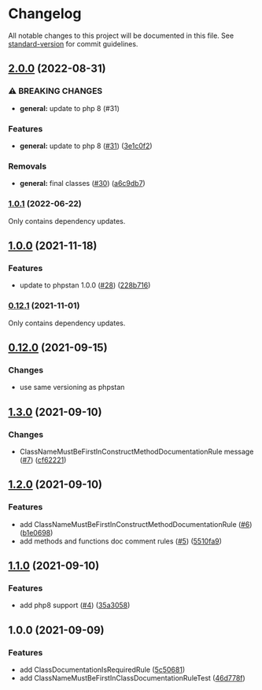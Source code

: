 # Changelog

All notable changes to this project will be documented in this file.
See [standard-version](https://github.com/conventional-changelog/standard-version) for commit guidelines.

## [2.0.0](https://github.com/oneserv/phpstan-ruleset/compare/v1.0.1...v2.0.0) (2022-08-31)

### ⚠ BREAKING CHANGES

* **general:** update to php 8 (#31)

### Features

* **general:** update to php
  8 ([#31](https://github.com/oneserv/phpstan-ruleset/issues/31)) ([3e1c0f2](https://github.com/oneserv/phpstan-ruleset/commit/3e1c0f295e5f2832496f0f3b6562940396784f96))

### Removals

* **general:** final
  classes ([#30](https://github.com/oneserv/phpstan-ruleset/issues/30)) ([a6c9db7](https://github.com/oneserv/phpstan-ruleset/commit/a6c9db702675ab874b90cae56a89415f2c624cb3))

### [1.0.1](https://github.com/oneserv/phpstan-ruleset/compare/v1.0.0...v1.0.1) (2022-06-22)

Only contains dependency updates.

## [1.0.0](https://github.com/oneserv/phpstan-ruleset/compare/v0.12.1...v1.0.0) (2021-11-18)

### Features

* update to phpstan
  1.0.0 ([#28](https://github.com/oneserv/phpstan-ruleset/issues/28)) ([228b716](https://github.com/oneserv/phpstan-ruleset/commit/228b7162757af26b698e6c2befb2d6747dc4e7da))

### [0.12.1](https://github.com/oneserv/phpstan-ruleset/compare/v0.12.0...v0.12.1) (2021-11-01)

Only contains dependency updates.

## [0.12.0](https://github.com/oneserv/phpstan-ruleset/compare/v1.3.0...v0.12.0) (2021-09-15)

### Changes

* use same versioning as phpstan

## [1.3.0](https://github.com/oneserv/phpstan-ruleset/compare/v1.2.0...v1.3.0) (2021-09-10)

### Changes

* ClassNameMustBeFirstInConstructMethodDocumentationRule
  message ([#7](https://github.com/oneserv/phpstan-ruleset/issues/7)) ([cf62221](https://github.com/oneserv/phpstan-ruleset/commit/cf62221a33728ce71c6bd13dfed239773afb8ffb))

## [1.2.0](https://github.com/oneserv/phpstan-ruleset/compare/v1.1.0...v1.2.0) (2021-09-10)

### Features

* add
  ClassNameMustBeFirstInConstructMethodDocumentationRule ([#6](https://github.com/oneserv/phpstan-ruleset/issues/6)) ([b1e0698](https://github.com/oneserv/phpstan-ruleset/commit/b1e069811fc2f531196b314ff44da232b7b2f907))
* add methods and functions doc comment
  rules ([#5](https://github.com/oneserv/phpstan-ruleset/issues/5)) ([5510fa9](https://github.com/oneserv/phpstan-ruleset/commit/5510fa9b3aad70fa8529d14cb68442e8acb54683))

## [1.1.0](https://github.com/oneserv/phpstan-ruleset/compare/v1.0.0...v1.1.0) (2021-09-10)

### Features

* add php8
  support ([#4](https://github.com/oneserv/phpstan-ruleset/issues/4)) ([35a3058](https://github.com/oneserv/phpstan-ruleset/commit/35a305805ac1e68c0c6c0d578cae048b0db10660))

## 1.0.0 (2021-09-09)

### Features

* add
  ClassDocumentationIsRequiredRule ([5c50681](https://github.com/oneserv/phpstan-ruleset/commit/5c50681f29698b61a19049e4b35f9a6f99b73401))
* add
  ClassNameMustBeFirstInClassDocumentationRuleTest ([46d778f](https://github.com/oneserv/phpstan-ruleset/commit/46d778fdb210e55c794fb0bbb97cce8b684d01bd))
